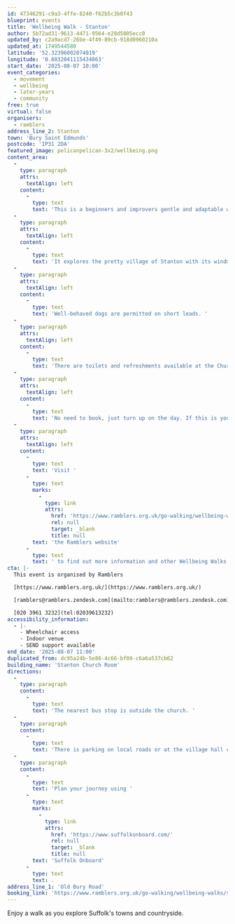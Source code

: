 ```yaml
---
id: 47346291-c9a3-4ffe-8240-f62b5c3b0f43
blueprint: events
title: 'Wellbeing Walk - Stanton'
author: 5b72ad31-9613-4471-9564-e28d5005ecc0
updated_by: c2a9acd7-26be-4f49-89cb-918d0960210a
updated_at: 1749544580
latitude: '52.32396002074019'
longitude: '0.8832041115434863'
start_date: '2025-08-07 10:00'
event_categories:
  - movement
  - wellbeing
  - later-years
  - community
free: true
virtual: false
organisers:
  - ramblers
address_line_2: Stanton
town: 'Bury Saint Edmunds'
postcode: 'IP31 2DA'
featured_image: pelicanpelican-3x2/wellbeing.png
content_area:
  -
    type: paragraph
    attrs:
      textAlign: left
    content:
      -
        type: text
        text: 'This is a beginners and improvers gentle and adaptable walk, inviting connection with others and nature.'
  -
    type: paragraph
    attrs:
      textAlign: left
    content:
      -
        type: text
        text: 'It explores the pretty village of Stanton with its windmill and grundle. The walk is graded between 1-3 and is up to 60 minutes long. '
  -
    type: paragraph
    attrs:
      textAlign: left
    content:
      -
        type: text
        text: 'Well-behaved dogs are permitted on short leads. '
  -
    type: paragraph
    attrs:
      textAlign: left
    content:
      -
        type: text
        text: 'There are toilets and refreshments available at the Church Rooms.'
  -
    type: paragraph
    attrs:
      textAlign: left
    content:
      -
        type: text
        text: 'No need to book, just turn up on the day. If this is your first walk you will be required to complete a registration form before the walk.'
  -
    type: paragraph
    attrs:
      textAlign: left
    content:
      -
        type: text
        text: 'Visit '
      -
        type: text
        marks:
          -
            type: link
            attrs:
              href: 'https://www.ramblers.org.uk/go-walking/wellbeing-walks-groups/ramblers-wellbeing-walks-suffolk'
              rel: null
              target: _blank
              title: null
        text: 'the Ramblers website'
      -
        type: text
        text: ' to find out more information and other Wellbeing Walks. '
cta: |-
  This event is organised by Ramblers

  [https://www.ramblers.org.uk/](https://www.ramblers.org.uk/) 

  [ramblers@ramblers.zendesk.com](mailto:ramblers@ramblers.zendesk.com)

  [020 3961 3232](tel:02039613232)
accessibility_information:
  - |-
    - Wheelchair access
    - Indoor venue
    - SEND support available
end_date: '2025-08-07 11:00'
duplicated_from: dc95a24b-5e86-4c66-bf09-c6a6a537cb62
building_name: 'Stanton Church Room'
directions:
  -
    type: paragraph
    content:
      -
        type: text
        text: 'The nearest bus stop is outside the church. '
  -
    type: paragraph
    content:
      -
        type: text
        text: 'There is parking on local roads or at the village hall carpark. There is accessible car parking at the Church Rooms.'
  -
    type: paragraph
    content:
      -
        type: text
        text: 'Plan your journey using '
      -
        type: text
        marks:
          -
            type: link
            attrs:
              href: 'https://www.suffolkonboard.com/'
              rel: null
              target: _blank
              title: null
        text: 'Suffolk Onboard'
      -
        type: text
        text: .
address_line_1: 'Old Bury Road'
booking_link: 'https://www.ramblers.org.uk/go-walking/wellbeing-walks/stanton-wellbeing-walk-near-bury-st-edmunds-39'
---
```

Enjoy a walk as you explore Suffolk's towns and countryside.